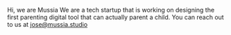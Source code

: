 Hi, we are Mussia
We are a tech startup that is working on designing the first parenting digital tool that can actually parent a child.
You can reach out to us at jose@mussia.studio
